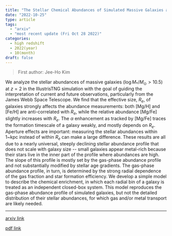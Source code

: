 ```yaml
---
title: "The Stellar Chemical Abundances of Simulated Massive Galaxies at $z = 2$"
date: "2022-10-25"
type: article
tags:
  - "arxiv"
  - "most recent update (Fri Oct 28 2022)"
categories:
  - high redshift
  - 2022(year)
  - 10(month)
draft: false
---
```


> First author: Jee-Ho Kim

 We analyze the stellar abundances of massive galaxies ($\log
M_\ast/M_\odot>10.5$) at $z=2$ in the IllustrisTNG simulation with the goal of
guiding the interpretation of current and future observations, particularly
from the James Webb Space Telescope. We find that the effective size, $R_e$, of
galaxies strongly affects the abundance measurements: both [Mg/H] and [Fe/H]
are anti-correlated with $R_e$, while the relative abundance [Mg/Fe] slightly
increases with $R_e$. The $\alpha$ enhancement as tracked by [Mg/Fe] traces the
formation timescale of a galaxy weakly, and mostly depends on $R_e$. Aperture
effects are important: measuring the stellar abundances within 1~kpc instead of
within $R_e$ can make a large difference. These results are all due to a nearly
universal, steeply declining stellar abundance profile that does not scale with
galaxy size -- small galaxies appear metal-rich because their stars live in the
inner part of the profile where abundances are high. The slope of this profile
is mostly set by the gas-phase abundance profile and not substantially modified
by stellar age gradients. The gas-phase abundance profile, in turn, is
determined by the strong radial dependence of the gas fraction and star
formation efficiency. We develop a simple model to describe the chemical
enrichment, in which each radial bin of a galaxy is treated as an independent
closed-box system. This model reproduces the gas-phase abundance profile of
simulated galaxies, but not the detailed distribution of their stellar
abundances, for which gas and/or metal transport are likely needed.

---
[arxiv link](http://arxiv.org/abs/2210.14235v1)

[pdf link](http://arxiv.org/pdf/2210.14235v1)